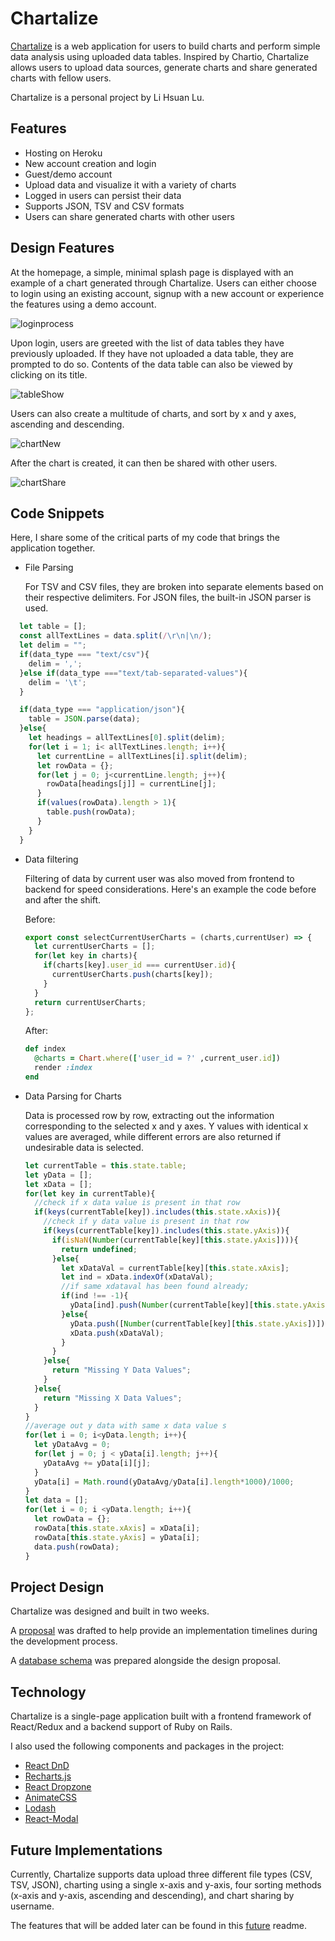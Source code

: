 # Chartalize

[Chartalize](http://chartalize.com) is a web application for users to build charts and perform simple data analysis using uploaded data tables. Inspired by Chartio, Chartalize allows users to upload data sources, generate charts and share generated charts with fellow users.

Chartalize is a personal project by Li Hsuan Lu.

## Features

- Hosting on Heroku
- New account creation and login
- Guest/demo account
- Upload data and visualize it with a variety of charts
- Logged in users can persist their data
- Supports JSON, TSV and CSV formats
- Users can share generated charts with other users

## Design Features

At the homepage, a simple, minimal splash page is displayed with an example of a chart generated through Chartalize. Users can either choose to login using an existing account, signup with a new account or experience the features using a demo account.

![loginprocess](./docs/production_gifs/loginGif.gif)

Upon login, users are greeted with the list of data tables they have previously uploaded. If they have not uploaded a data table, they are prompted to do so. Contents of the data table can also be viewed by clicking on its title.

![tableShow](./docs/production_gifs/tableShow.gif)

Users can also create a multitude of charts, and sort by x and y axes, ascending and descending.

![chartNew](./docs/production_gifs/chartNew.gif)

After the chart is created, it can then be shared with other users.

![chartShare](./docs/production_gifs/chartShare.gif)

## Code Snippets

Here, I share some of the critical parts of my code that brings the application together.

- File Parsing

  For TSV and CSV files, they are broken into separate elements based on their respective delimiters. For JSON files, the built-in JSON parser is used.
```javascript
  let table = [];
  const allTextLines = data.split(/\r\n|\n/);
  let delim = "";
  if(data_type === "text/csv"){
    delim = ',';
  }else if(data_type ==="text/tab-separated-values"){
    delim = '\t';
  }

  if(data_type === "application/json"){
    table = JSON.parse(data);
  }else{
    let headings = allTextLines[0].split(delim);
    for(let i = 1; i< allTextLines.length; i++){
      let currentLine = allTextLines[i].split(delim);
      let rowData = {};
      for(let j = 0; j<currentLine.length; j++){
        rowData[headings[j]] = currentLine[j];
      }
      if(values(rowData).length > 1){
        table.push(rowData);
      }
    }
  }
```

- Data filtering

  Filtering of data by current user was also moved from frontend to backend for speed considerations. Here's an example the code before and after the shift.

  Before:
  ```javascript
  export const selectCurrentUserCharts = (charts,currentUser) => {
    let currentUserCharts = [];
    for(let key in charts){
      if(charts[key].user_id === currentUser.id){
        currentUserCharts.push(charts[key]);
      }
    }
    return currentUserCharts;
  };
  ```

  After:
  ```ruby
  def index
    @charts = Chart.where(['user_id = ?' ,current_user.id])
    render :index
  end
  ```

- Data Parsing for Charts

  Data is processed row by row, extracting out the information corresponding to the selected x and y axes. Y values with identical x values are averaged, while different errors are also returned if undesirable data is selected.
  ```javascript
  let currentTable = this.state.table;
  let yData = [];
  let xData = [];
  for(let key in currentTable){
    //check if x data value is present in that row
    if(keys(currentTable[key]).includes(this.state.xAxis)){
      //check if y data value is present in that row
      if(keys(currentTable[key]).includes(this.state.yAxis)){
        if(isNaN(Number(currentTable[key][this.state.yAxis]))){
          return undefined;
        }else{
          let xDataVal = currentTable[key][this.state.xAxis];
          let ind = xData.indexOf(xDataVal);
          //if same xdataval has been found already;
          if(ind !== -1){
            yData[ind].push(Number(currentTable[key][this.state.yAxis]));
          }else{
            yData.push([Number(currentTable[key][this.state.yAxis])]);
            xData.push(xDataVal);
          }
        }
      }else{
        return "Missing Y Data Values";
      }
    }else{
      return "Missing X Data Values";
    }
  }
  //average out y data with same x data value s
  for(let i = 0; i<yData.length; i++){
    let yDataAvg = 0;
    for(let j = 0; j < yData[i].length; j++){
      yDataAvg += yData[i][j];
    }
    yData[i] = Math.round(yDataAvg/yData[i].length*1000)/1000;
  }
  let data = [];
  for(let i = 0; i <yData.length; i++){
    let rowData = {};
    rowData[this.state.xAxis] = xData[i];
    rowData[this.state.yAxis] = yData[i];
    data.push(rowData);
  }
  ```

## Project Design

Chartalize was designed and built in two weeks.

A [proposal](./docs/README.md) was drafted to help provide an implementation timelines during the development process.

A [database schema](./docs/schema.md) was prepared alongside the design proposal.

## Technology

Chartalize is a single-page application built with a frontend framework of React/Redux and a backend support of Ruby on Rails.

I also used the following components and packages in the project:

- [React DnD](https://github.com/react-dnd/react-dnd)
- [Recharts.js](http://recharts.org/#/en-US/)
- [React Dropzone](https://react-dropzone.netlify.com/)
- [AnimateCSS](https://daneden.github.io/animate.css/)
- [Lodash](https://lodash.com/)
- [React-Modal](https://github.com/reactjs/react-modal)

## Future Implementations

Currently, Chartalize supports data upload three different file types (CSV, TSV, JSON), charting using a single x-axis and y-axis, four sorting methods (x-axis and y-axis, ascending and descending), and chart sharing by username.

The features that will be added later can be found in this [future](./docs/future.md) readme.
